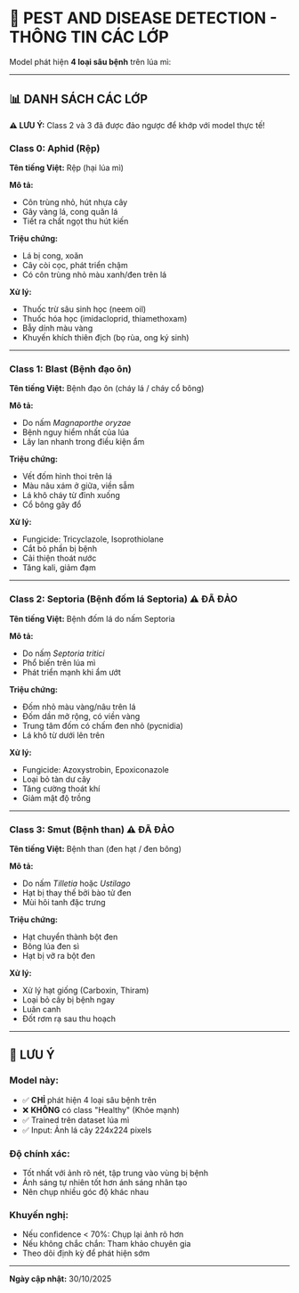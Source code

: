 # 🐛 PEST AND DISEASE DETECTION - THÔNG TIN CÁC LỚP

Model phát hiện **4 loại sâu bệnh** trên lúa mì:

---

## 📊 DANH SÁCH CÁC LỚP

**⚠️ LƯU Ý:** Class 2 và 3 đã được đảo ngược để khớp với model thực tế!

### Class 0: **Aphid** (Rệp)
**Tên tiếng Việt:** Rệp (hại lúa mì)

**Mô tả:**
- Côn trùng nhỏ, hút nhựa cây
- Gây vàng lá, cong quăn lá
- Tiết ra chất ngọt thu hút kiến

**Triệu chứng:**
- Lá bị cong, xoăn
- Cây còi cọc, phát triển chậm
- Có côn trùng nhỏ màu xanh/đen trên lá

**Xử lý:**
- Thuốc trừ sâu sinh học (neem oil)
- Thuốc hóa học (imidacloprid, thiamethoxam)
- Bẫy dính màu vàng
- Khuyến khích thiên địch (bọ rùa, ong ký sinh)

---

### Class 1: **Blast** (Bệnh đạo ôn)
**Tên tiếng Việt:** Bệnh đạo ôn (cháy lá / cháy cổ bông)

**Mô tả:**
- Do nấm *Magnaporthe oryzae*
- Bệnh nguy hiểm nhất của lúa
- Lây lan nhanh trong điều kiện ẩm

**Triệu chứng:**
- Vết đốm hình thoi trên lá
- Màu nâu xám ở giữa, viền sẫm
- Lá khô cháy từ đỉnh xuống
- Cổ bông gãy đổ

**Xử lý:**
- Fungicide: Tricyclazole, Isoprothiolane
- Cắt bỏ phần bị bệnh
- Cải thiện thoát nước
- Tăng kali, giảm đạm

---

### Class 2: **Septoria** (Bệnh đốm lá Septoria) ⚠️ ĐÃ ĐẢO
**Tên tiếng Việt:** Bệnh đốm lá do nấm Septoria

**Mô tả:**
- Do nấm *Septoria tritici*
- Phổ biến trên lúa mì
- Phát triển mạnh khi ẩm ướt

**Triệu chứng:**
- Đốm nhỏ màu vàng/nâu trên lá
- Đốm dần mở rộng, có viền vàng
- Trung tâm đốm có chấm đen nhỏ (pycnidia)
- Lá khô từ dưới lên trên

**Xử lý:**
- Fungicide: Azoxystrobin, Epoxiconazole
- Loại bỏ tàn dư cây
- Tăng cường thoát khí
- Giảm mật độ trồng

---

### Class 3: **Smut** (Bệnh than) ⚠️ ĐÃ ĐẢO
**Tên tiếng Việt:** Bệnh than (đen hạt / đen bông)

**Mô tả:**
- Do nấm *Tilletia* hoặc *Ustilago*
- Hạt bị thay thế bởi bào tử đen
- Mùi hôi tanh đặc trưng

**Triệu chứng:**
- Hạt chuyển thành bột đen
- Bông lúa đen sì
- Hạt bị vỡ ra bột đen

**Xử lý:**
- Xử lý hạt giống (Carboxin, Thiram)
- Loại bỏ cây bị bệnh ngay
- Luân canh
- Đốt rơm rạ sau thu hoạch

---

## 🎯 LƯU Ý

### Model này:
- ✅ **CHỈ** phát hiện 4 loại sâu bệnh trên
- ❌ **KHÔNG** có class "Healthy" (Khỏe mạnh)
- ✅ Trained trên dataset lúa mì
- ✅ Input: Ảnh lá cây 224x224 pixels

### Độ chính xác:
- Tốt nhất với ảnh rõ nét, tập trung vào vùng bị bệnh
- Ánh sáng tự nhiên tốt hơn ánh sáng nhân tạo
- Nên chụp nhiều góc độ khác nhau

### Khuyến nghị:
- Nếu confidence < 70%: Chụp lại ảnh rõ hơn
- Nếu không chắc chắn: Tham khảo chuyên gia
- Theo dõi định kỳ để phát hiện sớm

---

**Ngày cập nhật:** 30/10/2025

